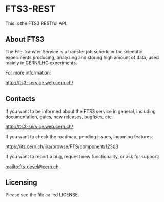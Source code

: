 FTS3-REST
=========

This is the FTS3 RESTful API.

About FTS3
----------
The File Transfer Service is a transfer job scheduler for scientific experiments producing, analyzing and storing high amount of data, used mainly in CERN/LHC experiments.

For more information:

http://fts3-service.web.cern.ch/

Contacts
--------
If you want to be informed about the FTS3 service in general, including documentation, guies,
new releases, bugfixes, etc.

<http://fts3-service.web.cern.ch/>

If you want to check the roadmap, pending issues, incoming features:

<https://its.cern.ch/jira/browse/FTS/component/12303>

If you want to report a bug, request new functionality, or ask for support:

<mailto:fts-devel@cern.ch>

Licensing
---------
Please see the file called LICENSE.
